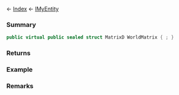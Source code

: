 ← [Index](Api-Index) ← [IMyEntity](VRage.Game.ModAPI.Ingame.IMyEntity)

### Summary

```csharp
public virtual public sealed struct MatrixD WorldMatrix { ; }
```

### Returns

### Example

### Remarks


